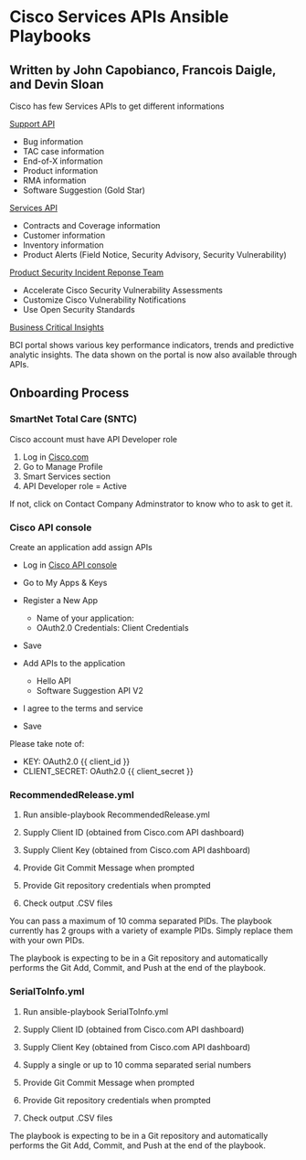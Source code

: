 # Cisco Services APIs Ansible Playbooks

## Written by John Capobianco, Francois Daigle, and Devin Sloan

Cisco has few Services APIs to get different informations

[Support API](https://developer.cisco.com/site/support-apis/)

* Bug information
* TAC case information
* End-of-X information
* Product information
* RMA information
* Software Suggestion (Gold Star)

[Services API](https://developer.cisco.com/docs/service-apis/)

* Contracts and Coverage information
* Customer information
* Inventory information
* Product Alerts (Field Notice, Security Advisory, Security Vulnerability)

[Product Security Incident Reponse Team](https://developer.cisco.com/psirt/)

* Accelerate Cisco Security Vulnerability Assessments
* Customize Cisco Vulnerability Notifications
* Use Open Security Standards

[Business Critical Insights](https://developer.cisco.com/docs/business-critical-service-apis/)

BCI portal shows various key performance indicators, trends and predictive analytic insights. The data shown on the portal is now also available through APIs.

## Onboarding Process

### SmartNet Total Care (SNTC)

Cisco account must have API Developer role

1. Log in [Cisco.com](https://cisco.com)
2. Go to Manage Profile
3. Smart Services section
4. API Developer role = Active

If not, click on Contact Company Adminstrator to know who to ask to get it.

### Cisco API console

Create an application add assign APIs

* Log in [Cisco API console](https://apiconsole.cisco.com)
* Go to My Apps & Keys
* Register a New App

  * Name of your application: <Name Your Application>
  * OAuth2.0 Credentials: Client Credentials

* Save
* Add APIs to the application

  * Hello API
  * Software Suggestion API V2

* I agree to the terms and service
* Save

Please take note of:

* KEY: OAuth2.0 {{ client_id }}
* CLIENT_SECRET: OAuth2.0 {{ client_secret }}

### RecommendedRelease.yml 

1) Run ansible-playbook RecommendedRelease.yml

2) Supply Client ID (obtained from Cisco.com API dashboard)

3) Supply Client Key (obtained from Cisco.com API dashboard)

4) Provide Git Commit Message when prompted

5) Provide Git repository credentials when prompted

6) Check output .CSV files

You can pass a maximum of 10 comma separated PIDs. The playbook currently has 2 groups with a variety of example PIDs. Simply replace them with your own PIDs.

The playbook is expecting to be in a Git repository and automatically performs the Git Add, Commit, and Push at the end of the playbook.

### SerialToInfo.yml

1) Run ansible-playbook SerialToInfo.yml

2) Supply Client ID (obtained from Cisco.com API dashboard)

3) Supply Client Key (obtained from Cisco.com API dashboard)

4) Supply a single or up to 10 comma separated serial numbers

5) Provide Git Commit Message when prompted

6) Provide Git repository credentials when prompted

7) Check output .CSV files

The playbook is expecting to be in a Git repository and automatically performs the Git Add, Commit, and Push at the end of the playbook.

